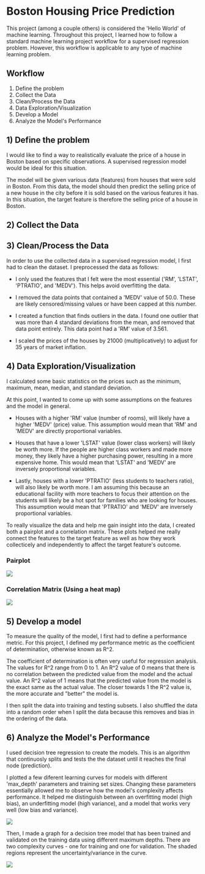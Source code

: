 # Boston Housing Price Prediction
This project (among a couple others) is considered the 'Hello World' of machine learning. Throughout this project, I learned how to follow a standard machine learning project workflow for a supervised regression problem. However, this workflow is applicable to any type of machine learning problem.

## Workflow
1) Define the problem
2) Collect the Data
3) Clean/Process the Data
4) Data Exploration/Visualization
5) Develop a Model
6) Analyze the Model's Performance

## 1) Define the problem
I would like to find a way to realistically evaluate the price of a house in Boston based on specific observations. A supervised regression model would be ideal for this situation.

The model will be given various data (features) from houses that were sold in Boston. From this data, the model should then predict the selling price of a new house in the city before it is sold based on the various features it has. In this situation, the target feature is therefore the selling price of a house in Boston.

## 2) Collect the Data

## 3) Clean/Process the Data
In order to use the collected data in a supervised regression model, I first had to clean the dataset. I preprocessed the data as follows:

- I only used the features that I felt were the most essential ('RM', 'LSTAT', 'PTRATIO', and 'MEDV'). This helps avoid overfitting the data.

- I removed the data points that contained a 'MEDV' value of 50.0. These are likely censored/missing values or have been capped at this number.

- I created a function that finds outliers in the data. I found one outlier that was more than 4 standard deviations from the mean, and removed that data point entirely. This data point had a 'RM' value of 3.561.

- I scaled the prices of the houses by 21000 (multiplicatively) to adjust for 35 years of market inflation.

## 4) Data Exploration/Visualization
I calculated some basic statistics on the prices such as the minimum, maximum, mean, median, and standard deviation. 

At this point, I wanted to come up with some assumptions on the features and the model in general. 

- Houses with a higher 'RM' value (number of rooms), will likely have a higher 'MEDV' (price) value. This assumption would mean that 'RM' and 'MEDV' are directly proportional variables.

- Houses that have a lower 'LSTAT' value (lower class workers) will likely be worth more. If the people are higher class workers and made more money, they likely have a higher purchasing power, resulting in a more expensive home. This would mean that 'LSTAT' and 'MEDV' are inversely proportional variables.

- Lastly, houses with a lower 'PTRATIO' (less students to teachers ratio), will also likely be worth more. I am assuming this because an educational facility with more teachers to focus their attention on the students will likely be a hot spot for families who are looking for houses. This assumption would mean that 'PTRATIO' and 'MEDV' are inversely proportional variables.

To really visualize the data and help me gain insight into the data, I created both a pairplot and a correlation matrix. These plots helped me really connect the features to the target feature as well as how they work collecticely and independently to affect the target feature's outcome. 

### Pairplot
![](https://i.ibb.co/FHZhmgy/boston-housing-2.png)

### Correlation Matrix (Using a heat map)
![](https://i.ibb.co/9hprX5Q/boston-housing-2-1.png)

## 5) Develop a model
To measure the quality of the model, I first had to define a performance metric. For this project, I defined my performance metric as the coefficient of determination, otherwise known as R^2. 

The coefficient of determination is often very useful for regression analysis. The values for R^2 range from 0 to 1. An R^2 value of 0 means that there is no correlation between the predicted value from the model and the actual value. An R^2 value of 1 means that the predicted value from the model is the exact same as the actual value. The closer towards 1 the R^2 value is, the more accurate and "better" the model is.

I then split the data into training and testing subsets. I also shuffled the data into a random order when I split the data because this removes and bias in the ordering of the data. 

## 6) Analyze the Model's Performance
I used decision tree regression to create the models. This is an algorithm that continuosly splits and tests the the dataset until it reaches the final node (prediction). 

I plotted a few diferent learning curves for models with different 'max_depth' parameters and training set sizes. Changing these parameters essentially allowed me to observe how the model's complexity affects performance. It helped me distinguish between an overfitting model (high bias), an underfitting model (high variance), and a model that works very well (low bias and variance).

![](https://i.ibb.co/xswL0fp/boston-housing-4.png)

Then, I made a graph for a decision tree model that has been trained and validated on the training data using different maximum depths. There are two complexity curves - one for training and one for validation. The shaded regions represent the uncertainty/variance in the curve. 

![](https://i.ibb.co/ZVj2Bzv/boston-housing-1.png)

